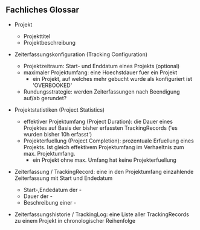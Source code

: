 Fachliches Glossar
------------------

* Projekt
    * Projekttitel
    * Projektbeschreibung
    
* Zeiterfassungskonfiguration (Tracking Configuration)
    * Projektzeitraum: Start- und Enddatum eines Projekts (optional) 
    * maximaler Projektumfang: eine Hoechstdauer fuer ein Projekt
        * ein Projekt, auf welches mehr gebucht wurde als konfiguriert ist 'OVERBOOKED'
    * Rundungsstrategie: werden Zeiterfassungen nach Beendigung auf/ab gerundet?
    
* Projektstatistiken (Project Statistics)
    * effektiver Projektumfang (Project Duration): die Dauer eines Projektes auf Basis der bisher erfassten TrackingRecords ('es wurden bisher 10h erfasst')
    * Projekterfuellung (Project Completion): prozentuale Erfuellung eines Projekts. Ist gleich effektivem Projektumfang im Verhaeltnis zum max. Projektumfang.
        * ein Projekt ohne max. Umfang hat keine Projekterfuellung
    
* Zeiterfassung / TrackingRecord: eine in den Projektumfang einzahlende Zeiterfassung mit Start und Endedatum
    * Start-,Endedatum der -
    * Dauer der -
    * Beschreibung einer -

* Zeiterfassungshistorie / TrackingLog: eine Liste aller TrackingRecords zu einem Projekt in chronologischer Reihenfolge